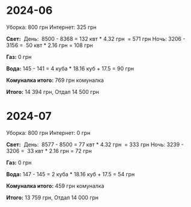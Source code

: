 # 2024-06
Уборка: 800 грн
Интернет: 325 грн

**Свет:** 
День:  8500 - 8368 = 132 квт * 4.32 грн  = 571 грн
Ночь: 3206 - 3156 =  50 квт * 2.16 грн = 108 грн

**Газ:** 0 грн 

**Вода:** 145 - 141 = 4 куба * 18.16 куб + 17.5 = 90 грн

**Комуналка итого:** 769 грн комуналка

**Итого:** 14 394 грн, Отдал 14 500 грн

# 2024-07
Уборка: 800 грн
Интернет: 0 грн

**Свет:** 
День:  8577 - 8500 = 77 квт * 4.32 грн  = 333 грн
Ночь: 3239 - 3206 =  33 квт * 2.16 грн = 72 грн

**Газ:** 0 грн 

**Вода:** 147 - 145 = 2 куба * 18.16 куб + 17.5 = 54 грн

**Комуналка итого:** 459 грн комуналка

**Итого:** 13 759 грн, Отдал 14 000 грн